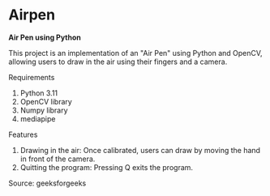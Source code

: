 # Airpen
**Air Pen using Python**

This project is an implementation of an "Air Pen" using Python and OpenCV, allowing users to draw in the air using their fingers and a camera. 

Requirements
1.	Python 3.11
2.	OpenCV library
3.	Numpy library
4.	mediapipe

Features
1.	Drawing in the air: Once calibrated, users can draw by moving the hand in front of the camera.
2.	Quitting the program: Pressing Q exits the program.

Source:
geeksforgeeks
